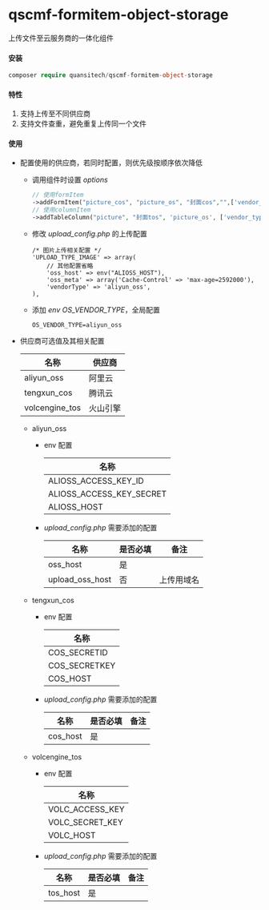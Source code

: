 # qscmf-formitem-object-storage
上传文件至云服务商的一体化组件

#### 安装

```php
composer require quansitech/qscmf-formitem-object-storage
```



#### 特性

1. 支持上传至不同供应商
2. 支持文件查重，避免重复上传同一个文件



#### 使用

+ 配置使用的供应商，若同时配置，则优先级按顺序依次降低
  
  + 调用组件时设置 *options*
  
    ```php
    // 使用formItem
    ->addFormItem("picture_cos", "picture_os", "封面cos","",['vendor_type' => 'tengxun_cos'])
    // 使用columnItem
    ->addTableColumn("picture", "封面tos", 'picture_os', ['vendor_type' => 'volcengine_tos'], true)
    ```
  
  + 修改 *upload_config.php* 的上传配置
  
    ```
    /* 图片上传相关配置 */
    'UPLOAD_TYPE_IMAGE' => array(
        // 其他配置省略
        'oss_host' => env("ALIOSS_HOST"),
        'oss_meta' => array('Cache-Control' => 'max-age=2592000'),
        'vendorType' => 'aliyun_oss',
    ),
    ```
  
  + 添加 *env* *OS_VENDOR_TYPE*，全局配置
  
    ```
    OS_VENDOR_TYPE=aliyun_oss
    ```
  
+ 供应商可选值及其相关配置

  | 名称           | 供应商   |
  | -------------- | -------- |
  | aliyun_oss     | 阿里云   |
  | tengxun_cos    | 腾讯云   |
  | volcengine_tos | 火山引擎 |

  

  - aliyun_oss

    - env 配置

      | 名称                     |
      | ------------------------ |
      | ALIOSS_ACCESS_KEY_ID     |
      | ALIOSS_ACCESS_KEY_SECRET |
      | ALIOSS_HOST              |

      

    - *upload_config.php* 需要添加的配置

      | 名称            | 是否必填 | 备注       |
      | --------------- | -------- | ---------- |
      | oss_host        | 是       |            |
      | upload_oss_host | 否       | 上传用域名 |

      

  - tengxun_cos

    - env 配置

      | 名称          |
      | ------------- |
      | COS_SECRETID  |
      | COS_SECRETKEY |
      | COS_HOST      |

      

    - *upload_config.php* 需要添加的配置

      | 名称     | 是否必填 | 备注 |
      | -------- | -------- | ---- |
      | cos_host | 是       |      |

      

  - volcengine_tos

    - env 配置

      | 名称            |
      | --------------- |
      | VOLC_ACCESS_KEY |
      | VOLC_SECRET_KEY |
      | VOLC_HOST       |

      

    - *upload_config.php* 需要添加的配置

      | 名称     | 是否必填 | 备注 |
      | -------- | -------- | ---- |
      | tos_host | 是       |      |

      

